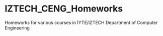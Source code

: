 # IZTECH_CENG_Homeworks
Homeworks for various courses in İYTE/IZTECH Department of Computer Engineering
